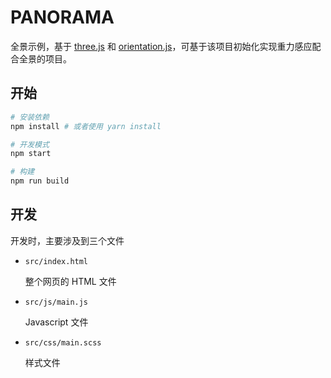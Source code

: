 # PANORAMA

全景示例，基于 [three.js](three-repo) 和 [orientation.js](orientation-repo)，可基于该项目初始化实现重力感应配合全景的项目。

## 开始

```bash
# 安装依赖 
npm install # 或者使用 yarn install 

# 开发模式
npm start

# 构建
npm run build
```

## 开发  

开发时，主要涉及到三个文件 

- `src/index.html`

    整个网页的 HTML 文件

- `src/js/main.js`

    Javascript 文件

- `src/css/main.scss`

    样式文件

[three-repo]: https://github.com/mrdoob/three.js
[orientation-repo]: https://github.com/o2team/elf-orientation.js

